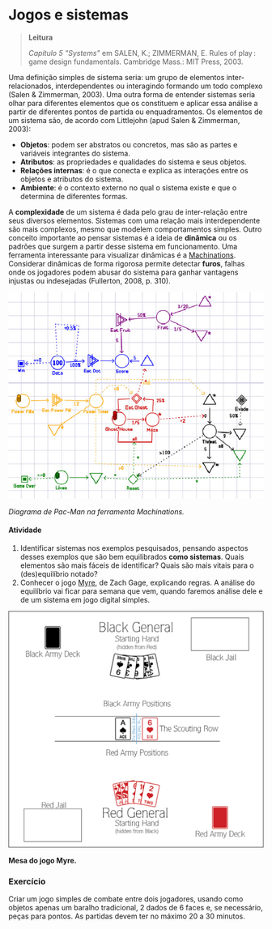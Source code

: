 # Jogos e sistemas

>**Leitura**
>
> *Capítulo 5 "Systems"* em  SALEN, K.; ZIMMERMAN, E. Rules of play : game design fundamentals. Cambridge  Mass.: MIT Press, 2003.

Uma definição simples de sistema seria: um grupo de elementos inter-relacionados, interdependentes ou interagindo formando um todo complexo (Salen & Zimmerman, 2003). Uma outra forma de entender sistemas seria olhar para diferentes elementos que os constituem e aplicar essa análise a partir de diferentes pontos de partida ou enquadramentos. Os elementos de um sistema são, de acordo com Littlejohn (apud Salen & Zimmerman, 2003):

- **Objetos**: podem ser abstratos ou concretos, mas são as partes e variáveis integrantes do sistema.
- **Atributos**: as propriedades e qualidades do sistema e seus objetos.
- **Relações internas**: é o que conecta e explica as interações entre os objetos e atributos do sistema.
- **Ambiente**: é o contexto externo no qual o sistema existe e que o determina de diferentes formas.

A **complexidade** de um sistema é dada pelo grau de inter-relação entre seus diversos elementos. Sistemas com uma relação mais interdependente são mais complexos, mesmo que modelem comportamentos simples. Outro conceito importante ao pensar sistemas é a ideia de **dinâmica** ou os padrões que surgem a partir desse sistema em funcionamento. Uma ferramenta interessante para visualizar dinâmicas é a [Machinations](http://www.jorisdormans.nl/machinations/). Considerar dinâmicas de forma rigorosa permite detectar **furos**, falhas onde os jogadores podem abusar do sistema para ganhar vantagens injustas ou indesejadas (Fullerton, 2008, p. 310).

![Diagrama de PacMan na ferramenta Machinations](../imgs/machinations-pacman.jpg)

*Diagrama de Pac-Man na ferramenta Machinations.*

#### Atividade

1. Identificar sistemas nos exemplos pesquisados, pensando aspectos desses exemplos que são bem equilibrados **como sistemas**. Quais elementos são mais fáceis de identificar? Quais são mais vitais para o (des)equilíbrio notado?
2. Conhecer o jogo [Myre](http://www.stfj.net/index2.php?project=art/2016/Myre), de Zach Gage, explicando regras. A análise do equilíbrio vai ficar para semana que vem, quando faremos análise dele e de um sistema em jogo digital simples.

![Mesa do jogo Myre](../imgs/myre.png)

**Mesa do jogo Myre.**

### Exercício

Criar um jogo simples de combate entre dois jogadores, usando como objetos apenas um baralho tradicional, 2 dados de 6 faces e, se necessário, peças para pontos. As partidas devem ter no máximo 20 a 30 minutos.
